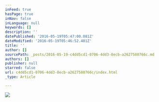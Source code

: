 ```yaml
---
inFeed: true
hasPage: true
inNav: false
inLanguage: null
keywords: []
description: ''
datePublished: '2016-05-19T05:47:00.081Z'
dateModified: '2016-05-19T05:46:52.401Z'
title: ''
author: []
sourcePath: _posts/2016-05-19-c4dd5cd1-0706-4dd3-8ecb-a2627580766c.md
authors: []
publisher: null
starred: false
url: c4dd5cd1-0706-4dd3-8ecb-a2627580766c/index.html
_type: Article

---
```

![](https://the-grid-user-content.s3-us-west-2.amazonaws.com/d484889d-8868-48b7-b859-0b5b0596d68f.jpg)